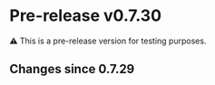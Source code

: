 # Pre-release v0.7.30

⚠️ This is a pre-release version for testing purposes.

## Changes since 0.7.29


